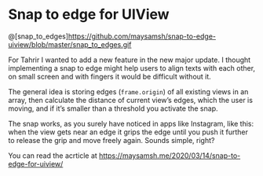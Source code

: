 # Snap to edge for UIView

@[snap_to_edges]https://github.com/maysamsh/snap-to-edge-uiview/blob/master/snap_to_edges.gif

For Tahrir I wanted to add a new feature in the new major update. I thought implementing a snap to edge might help users to align texts with each other, on small screen and with fingers it would be difficult without it.

The general idea is storing edges (`frame.origin`) of all existing views in an array, then calculate the distance of current view’s edges, which the user is moving, and if it’s smaller than a threshold you activate the snap.

The snap works, as you surely have noticed in apps like Instagram, like this: when the view gets near an edge it grips the edge until you push it further to release the grip and move freely again. Sounds simple, right?

You can read the acrticle at https://maysamsh.me/2020/03/14/snap-to-edge-for-uiview/
